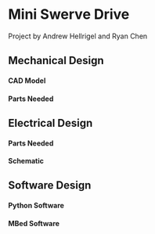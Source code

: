 # Mini Swerve Drive
Project by Andrew Hellrigel and Ryan Chen


## Mechanical Design

#### CAD Model

#### Parts Needed


## Electrical Design

#### Parts Needed

#### Schematic


## Software Design

#### Python Software


#### MBed Software


